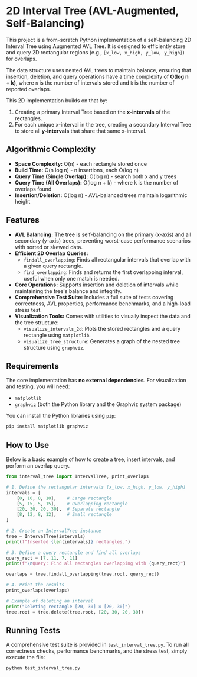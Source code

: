 # 2D Interval Tree (AVL-Augmented, Self-Balancing)

This project is a from-scratch Python implementation of a self-balancing 2D Interval Tree using Augmented AVL Tree. It is designed to efficiently store and query 2D rectangular regions (e.g., `[x_low, x_high, y_low, y_high]`) for overlaps.

The data structure uses nested AVL trees to maintain balance, ensuring that insertion, deletion, and query operations have a time complexity of **O(log n + k)**, where `n` is the number of intervals stored and `k` is the number of reported overlaps.

This 2D implementation builds on that by:
1. Creating a primary Interval Tree based on the **x-intervals** of the rectangles.
2. For each unique x-interval in the tree, creating a secondary Interval Tree to store all **y-intervals** that share that same x-interval.

## Algorithmic Complexity
- **Space Complexity:** O(n) - each rectangle stored once
- **Build Time:** O(n log n) - n insertions, each O(log n)
- **Query Time (Single Overlap):** O(log n) - search both x and y trees
- **Query Time (All Overlaps):** O(log n + k) - where k is the number of overlaps found
- **Insertion/Deletion:** O(log n) - AVL-balanced trees maintain logarithmic height

## Features

- **AVL Balancing:** The tree is self-balancing on the primary (x-axis) and all secondary (y-axis) trees, preventing worst-case performance scenarios with sorted or skewed data.
- **Efficient 2D Overlap Queries:**
  - `findall_overlapping`: Finds all rectangular intervals that overlap with a given query rectangle.
  - `find_overlapping`: Finds and returns the first overlapping interval, useful when only one match is needed.
- **Core Operations:** Supports insertion and deletion of intervals while maintaining the tree's balance and integrity.
- **Comprehensive Test Suite:** Includes a full suite of tests covering correctness, AVL properties, performance benchmarks, and a high-load stress test.
- **Visualization Tools:** Comes with utilities to visually inspect the data and the tree structure:
  - `visualize_intervals_2d`: Plots the stored rectangles and a query rectangle using `matplotlib`.
  - `visualize_tree_structure`: Generates a graph of the nested tree structure using `graphviz`.

## Requirements

The core implementation has **no external dependencies**. For visualization and testing, you will need:

- `matplotlib`
- `graphviz` (both the Python library and the Graphviz system package)

You can install the Python libraries using `pip`:

```bash
pip install matplotlib graphviz
```

## How to Use

Below is a basic example of how to create a tree, insert intervals, and perform an overlap query.

```python
from interval_tree import IntervalTree, print_overlaps

# 1. Define the rectangular intervals [x_low, x_high, y_low, y_high]
intervals = [
    [0, 10, 0, 10],    # Large rectangle
    [5, 15, 5, 15],    # Overlapping rectangle
    [20, 30, 20, 30],  # Separate rectangle
    [8, 12, 8, 12],    # Small rectangle
]

# 2. Create an IntervalTree instance
tree = IntervalTree(intervals)
print(f"Inserted {len(intervals)} rectangles.")

# 3. Define a query rectangle and find all overlaps
query_rect = [7, 11, 7, 11]
print(f"\nQuery: Find all rectangles overlapping with {query_rect}")

overlaps = tree.findall_overlapping(tree.root, query_rect)

# 4. Print the results
print_overlaps(overlaps)

# Example of deleting an interval
print("Deleting rectangle [20, 30] × [20, 30]")
tree.root = tree.delete(tree.root, [20, 30, 20, 30])
```

## Running Tests

A comprehensive test suite is provided in `test_interval_tree.py`. To run all correctness checks, performance benchmarks, and the stress test, simply execute the file:

```bash
python test_interval_tree.py
```
